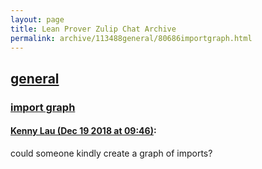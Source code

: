 ```yaml
---
layout: page
title: Lean Prover Zulip Chat Archive 
permalink: archive/113488general/80686importgraph.html
---
```


## [general](index.html)
### [import graph](80686importgraph.html)

#### [Kenny Lau (Dec 19 2018 at 09:46)](https://leanprover.zulipchat.com/#narrow/stream/113488-general/topic/import%20graph/near/152167877):
could someone kindly create a graph of imports?

